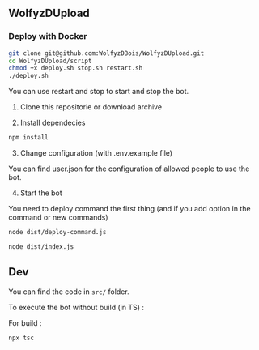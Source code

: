 ## WolfyzDUpload

### Deploy with Docker

```sh
git clone git@github.com:WolfyzDBois/WolfyzDUpload.git
cd WolfyzDUpload/script
chmod +x deploy.sh stop.sh restart.sh
./deploy.sh
```

You can use restart and stop to start and stop the bot. 

1. Clone this repositorie or download archive

2. Install dependecies

```sh
npm install
```

3. Change configuration (with .env.example file)

You can find user.json for the configuration of allowed people to use the bot. 


4. Start the bot 

You need to deploy command the first thing (and if you add option in the command or new commands)

```sh
node dist/deploy-command.js
```

```sh
node dist/index.js
```

## Dev

You can find the code in `src/` folder.

To execute the bot without build (in TS) : 

For build : 

```sh
npx tsc
```